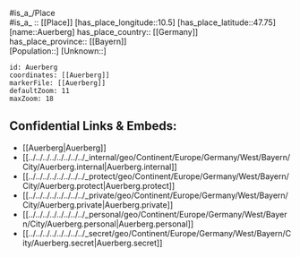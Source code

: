 ﻿---
location: [47.75,10.5] 
mapzoom: [7,12] 
mapmarker: city 
type: City
tags:
- geo/City


SpocWebEntityId: 28925
isDeleted: false
confidential: public

---
#is_a_/Place  
#is_a_ :: [[Place]] 
[has_place_longitude::10.5] 
[has_place_latitude::47.75] 
[name::Auerberg] 
has_place_country:: [[Germany]]  
has_place_province:: [[Bayern]]  
[Population::] 
[Unknown::] 


```leaflet
id: Auerberg
coordinates: [[Auerberg]] 
markerFile: [[Auerberg]] 
defaultZoom: 11 
maxZoom: 18
```


## Confidential Links & Embeds: 
- [[Auerberg|Auerberg]]  
- [[../../../../../../../../_internal/geo/Continent/Europe/Germany/West/Bayern/City/Auerberg.internal|Auerberg.internal]] 
- [[../../../../../../../../_protect/geo/Continent/Europe/Germany/West/Bayern/City/Auerberg.protect|Auerberg.protect]] 
- [[../../../../../../../../_private/geo/Continent/Europe/Germany/West/Bayern/City/Auerberg.private|Auerberg.private]] 
- [[../../../../../../../../_personal/geo/Continent/Europe/Germany/West/Bayern/City/Auerberg.personal|Auerberg.personal]] 
- [[../../../../../../../../_secret/geo/Continent/Europe/Germany/West/Bayern/City/Auerberg.secret|Auerberg.secret]] 

